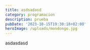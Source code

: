 ```yaml
---
title: asdsadasd
category: programacion
description: prueba
pubDate: '2023-10-15T19:30:18+02:00'
heroImage: /uploads/mondongo.jpg
---
```

asdasdasd
